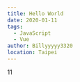 ```yaml
---
title: Hello World
date: 2020-01-11
tags: 
  - JavaScript
  - Vue
author: Billyyyyy3320
location: Taipei  
---
```


11

